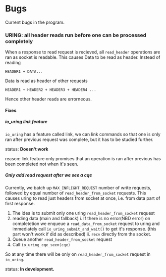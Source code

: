 # Bugs

Current bugs in the program.

### URING: all header reads run before one can be processed completely

When a response to read request is recieved, all `read_header` operations are ran as socket is readable. This causes Data to be read as header.
Instead of reading

```
HEADER1 + DATA...
```

Data is read as header of other requests

```
HEADER1 + HEADER2 + HEADER3 + HEADER4 ...
```

Hence other header reads are errorneous.

#### Fixes

##### io_uring link feature

`io_uring` has a feature called link, we can link commands so that one is only ran after previous request was complete, but it has to be studied further.

status: **Doesn't work**

reason: link feature only promises that an operation is ran after previous has been completed not when it's seen.

##### Only add read request after we see a cqe

Currently, we batch up `MAX_INFLIGHT_REQUEST` number of write requests, followed by equal number of `read_header_from_socket` requests. This causes uring to read just headers from socket at once, i.e. from data part of first response.

1. The idea is to submit only one uring `read_header_from_socket` request
2. reading data (main and fallback)
  i. If there is no error(NBD error) on completetion we enqueue a `read_data_from_socket` request to uring and immediately call `io_uring_submit_and_wait()` to get it's response. (this part won't work if did as described)
  ii. `recv` directly from the socket.
3. Queue another `read_header_from_socket` request
4. Call `io_uring_cqe_seen(cqe)`

So at any time there will be only on `read_header_from_socket` request in `io_uring`.

status: **In development.**

